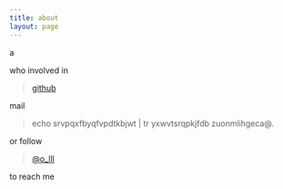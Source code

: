 ```yaml
---
title: about
layout: page
---
```


a

> 

who involved in

> [github](https://github.com/yaoyan84)

mail

> echo srvpqxfbyqfvpdtkbjwt | tr yxwvtsrqpkjfdb zuonmlihgeca@.

or follow

> [@o_lll](https://twitter.com/#!/o_lll)

to reach me
